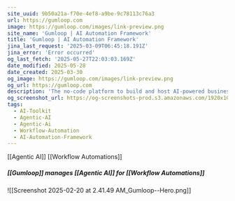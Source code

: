 ```yaml
---
site_uuid: 9b50a21a-f70e-4ef8-a9be-9c78113c76a3
url: https://gumloop.com
image: https://gumloop.com/images/link-preview.png
site_name: 'Gumloop | AI Automation Framework'
title: 'Gumloop | AI Automation Framework'
jina_last_request: '2025-03-09T06:45:18.191Z'
jina_error: 'Error occurred'
og_last_fetch: '2025-05-27T22:03:03.169Z'
date_modified: 2025-05-28
date_created: 2025-03-30
og_image: https://gumloop.com/images/link-preview.png
og_url: https://gumloop.com
description: 'The no-code platform to build and host AI-powered business automations.'
og_screenshot_url: https://og-screenshots-prod.s3.amazonaws.com/1920x1080/80/false/1b6ec3b8af38d1e248e978c042455b27a2aad3064ca94e0ef2191742410d4d02.jpeg
tags:
  - AI-Toolkit
  - Agentic-AI
  - Agentic-Ai
  - Workflow-Automation
  - AI-Automation-Framework
---
```


[[Agentic AI]]
[[Workflow Automations]]

##### [[Gumloop]] manages [[Agentic AI]] for [[Workflow Automations]]
![[Screenshot 2025-02-20 at 2.41.49 AM_Gumloop--Hero.png]]
